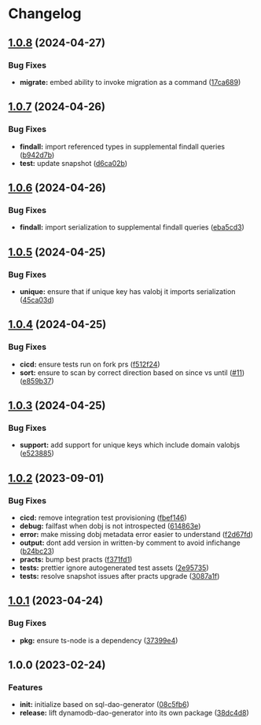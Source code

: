 # Changelog

## [1.0.8](https://github.com/ehmpathy/dynamodb-dao-generator/compare/v1.0.7...v1.0.8) (2024-04-27)


### Bug Fixes

* **migrate:** embed ability to invoke migration as a command ([17ca689](https://github.com/ehmpathy/dynamodb-dao-generator/commit/17ca689f24f98a361f65e12bcd2a264cd8fb526c))

## [1.0.7](https://github.com/ehmpathy/dynamodb-dao-generator/compare/v1.0.6...v1.0.7) (2024-04-26)


### Bug Fixes

* **findall:** import referenced types in supplemental findall queries ([b942d7b](https://github.com/ehmpathy/dynamodb-dao-generator/commit/b942d7ba4b6510af819146439558dc1631d3483e))
* **test:** update snapshot ([d6ca02b](https://github.com/ehmpathy/dynamodb-dao-generator/commit/d6ca02b8f6947f9c3f59db8bf004db1f18e74601))

## [1.0.6](https://github.com/ehmpathy/dynamodb-dao-generator/compare/v1.0.5...v1.0.6) (2024-04-26)


### Bug Fixes

* **findall:** import serialization to supplemental findall queries ([eba5cd3](https://github.com/ehmpathy/dynamodb-dao-generator/commit/eba5cd392b01bad5150b9ca5f3f35719e7a8c694))

## [1.0.5](https://github.com/ehmpathy/dynamodb-dao-generator/compare/v1.0.4...v1.0.5) (2024-04-25)


### Bug Fixes

* **unique:** ensure that if unique key has valobj it imports serialization ([45ca03d](https://github.com/ehmpathy/dynamodb-dao-generator/commit/45ca03d54198ec782fb2ce657dbc972f1791356a))

## [1.0.4](https://github.com/ehmpathy/dynamodb-dao-generator/compare/v1.0.3...v1.0.4) (2024-04-25)


### Bug Fixes

* **cicd:** ensure tests run on fork prs ([f512f24](https://github.com/ehmpathy/dynamodb-dao-generator/commit/f512f2477e3777f055b0bb05da68d359edf2b18a))
* **sort:** ensure to scan by correct direction based on since vs until ([#11](https://github.com/ehmpathy/dynamodb-dao-generator/issues/11)) ([e859b37](https://github.com/ehmpathy/dynamodb-dao-generator/commit/e859b37c66835f62086627813aea73c3a3b0a389))

## [1.0.3](https://github.com/ehmpathy/dynamodb-dao-generator/compare/v1.0.2...v1.0.3) (2024-04-25)


### Bug Fixes

* **support:** add support for unique keys which include domain valobjs ([e523885](https://github.com/ehmpathy/dynamodb-dao-generator/commit/e52388530f7a58a4566fb9a31669b11bc3206d61))

## [1.0.2](https://github.com/ehmpathy/dynamodb-dao-generator/compare/v1.0.1...v1.0.2) (2023-09-01)


### Bug Fixes

* **cicd:** remove integration test provisioning ([fbef146](https://github.com/ehmpathy/dynamodb-dao-generator/commit/fbef14614261341577b3652e0b87063e22bf9693))
* **debug:** failfast when dobj is not introspected ([614863e](https://github.com/ehmpathy/dynamodb-dao-generator/commit/614863e99cac9197ce4aa2ef0305b748b19b065f))
* **error:** make missing dobj metadata error easier to understand ([f2d67fd](https://github.com/ehmpathy/dynamodb-dao-generator/commit/f2d67fd0d5c8d2371717d71c8b7de5f15e9802d2))
* **output:** dont add version in written-by comment to avoid infichange ([b24bc23](https://github.com/ehmpathy/dynamodb-dao-generator/commit/b24bc23c2469d8d39b06a2425e7fb64fd3bb83fc))
* **practs:** bump best practs ([f371fd1](https://github.com/ehmpathy/dynamodb-dao-generator/commit/f371fd1946e834c1ecffe87b11cd0998c9960c9e))
* **tests:** prettier ignore autogenerated test assets ([2e95735](https://github.com/ehmpathy/dynamodb-dao-generator/commit/2e95735948850897a79f39c26bd1c10922d11d12))
* **tests:** resolve snapshot issues after practs upgrade ([3087a1f](https://github.com/ehmpathy/dynamodb-dao-generator/commit/3087a1f699ded502bc9a2b07b0d815f080e2f14f))

## [1.0.1](https://github.com/ehmpathy/dynamodb-dao-generator/compare/v1.0.0...v1.0.1) (2023-04-24)


### Bug Fixes

* **pkg:** ensure ts-node is a dependency ([37399e4](https://github.com/ehmpathy/dynamodb-dao-generator/commit/37399e4df5be7eb001b65a921f6cdec1925c13b0))

## 1.0.0 (2023-02-24)


### Features

* **init:** initialize based on sql-dao-generator ([08c5fb6](https://github.com/ehmpathy/dynamodb-dao-generator/commit/08c5fb6374d66e44a486a16a33f44160f6d2b3be))
* **release:** lift dynamodb-dao-generator into its own package ([38dc4d8](https://github.com/ehmpathy/dynamodb-dao-generator/commit/38dc4d862b88ad738ad9fdbe378ced12e5937bb6))
